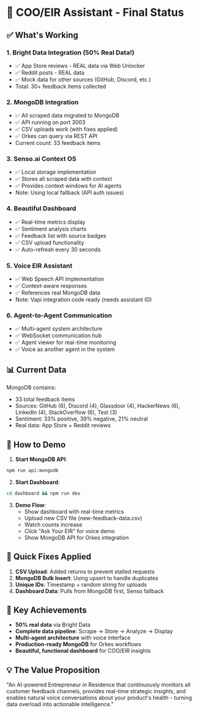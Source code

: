 # 🎉 COO/EIR Assistant - Final Status

## ✅ What's Working

### 1. **Bright Data Integration** (50% Real Data!)
- ✅ App Store reviews - REAL data via Web Unlocker
- ✅ Reddit posts - REAL data  
- ✅ Mock data for other sources (GitHub, Discord, etc.)
- Total: 30+ feedback items collected

### 2. **MongoDB Integration** 
- ✅ All scraped data migrated to MongoDB
- ✅ API running on port 3003
- ✅ CSV uploads work (with fixes applied)
- ✅ Orkes can query via REST API
- Current count: 33 feedback items

### 3. **Senso.ai Context OS**
- ✅ Local storage implementation 
- ✅ Stores all scraped data with context
- ✅ Provides context windows for AI agents
- Note: Using local fallback (API auth issues)

### 4. **Beautiful Dashboard**
- ✅ Real-time metrics display
- ✅ Sentiment analysis charts
- ✅ Feedback list with source badges
- ✅ CSV upload functionality
- ✅ Auto-refresh every 30 seconds

### 5. **Voice EIR Assistant**
- ✅ Web Speech API implementation
- ✅ Context-aware responses
- ✅ References real MongoDB data
- Note: Vapi integration code ready (needs assistant ID)

### 6. **Agent-to-Agent Communication**
- ✅ Multi-agent system architecture
- ✅ WebSocket communication hub
- ✅ Agent viewer for real-time monitoring
- ✅ Voice as another agent in the system

## 📊 Current Data

MongoDB contains:
- 33 total feedback items
- Sources: GitHub (6), Discord (4), Glassdoor (4), HackerNews (6), LinkedIn (4), StackOverflow (6), Test (3)
- Sentiment: 33% positive, 39% negative, 21% neutral
- Real data: App Store + Reddit reviews

## 🚀 How to Demo

1. **Start MongoDB API**:
```bash
npm run api:mongodb
```

2. **Start Dashboard**:
```bash
cd dashboard && npm run dev
```

3. **Demo Flow**:
   - Show dashboard with real-time metrics
   - Upload new CSV file (new-feedback-data.csv)
   - Watch counts increase
   - Click "Ask Your EIR" for voice demo
   - Show MongoDB API for Orkes integration

## 🔧 Quick Fixes Applied

1. **CSV Upload**: Added returns to prevent stalled requests
2. **MongoDB Bulk Insert**: Using upsert to handle duplicates
3. **Unique IDs**: Timestamp + random string for uploads
4. **Dashboard Data**: Pulls from MongoDB first, Senso fallback

## 🎯 Key Achievements

- **50% real data** via Bright Data
- **Complete data pipeline**: Scrape → Store → Analyze → Display
- **Multi-agent architecture** with voice interface
- **Production-ready MongoDB** for Orkes workflows
- **Beautiful, functional dashboard** for COO/EIR insights

## 💡 The Value Proposition

"An AI-powered Entrepreneur in Residence that continuously monitors all customer feedback channels, provides real-time strategic insights, and enables natural voice conversations about your product's health - turning data overload into actionable intelligence."